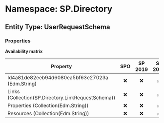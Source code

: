 # Namespace: SP.Directory

## Entity Type: UserRequestSchema

### Properties

**Availability matrix**

Property | SPO | SP 2019 | SP 2016 | SP 2013
----------|:---:|:-------:|:-------:|:-------
Id4a81de82eeb94d6080ea5bf63e27023a (Edm.String) | ❌ | ❌ | ✅ | ❌
Links (Collection(SP.Directory.LinkRequestSchema)) | ❌ | ❌ | ✅ | ❌
Properties (Collection(Edm.String)) | ❌ | ❌ | ✅ | ❌
Resources (Collection(Edm.String)) | ❌ | ❌ | ✅ | ❌


